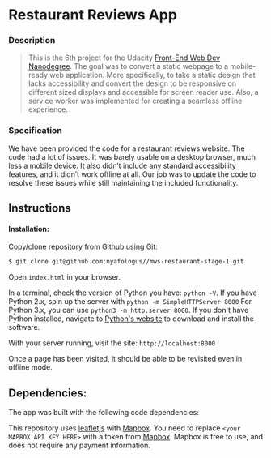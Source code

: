 # Restaurant Reviews App

### Description

>This is the 6th project for the Udacity [Front-End Web Dev Nanodegree](https://udacity.com/course/front-end-web-developer-nanodegree--nd001/ "Font-End Web Developer Nanodegree"). The goal was to convert a static webpage to a mobile-ready web application. More specifically, to take a static design that lacks accessibility and convert the design to be responsive on different sized displays and accessible for screen reader use. Also, a service worker was implemented for creating a seamless offline experience.

### Specification

We have been provided the code for a restaurant reviews website. The code had a lot of issues. It was barely usable on a desktop browser, much less a mobile device. It also didn’t include any standard accessibility features, and it didn’t work offline at all. Our job was to update the code to resolve these issues while still maintaining the included functionality. 

## Instructions

#### Installation:

Copy/clone repository from Github using Git:
```sh
$ git clone git@github.com:nyafologus//mws-restaurant-stage-1.git
```
Open ```index.html``` in your browser. 

In a terminal, check the version of Python you have: `python -V`. If you have Python 2.x, spin up the server with `python -m SimpleHTTPServer 8000` For Python 3.x, you can use `python3 -m http.server 8000`. If you don't have Python installed, navigate to [Python's website](https://www.python.org/) to download and install the software.

With your server running, visit the site: `http://localhost:8000`

 Once a page has been visited, it should be able to be revisited even in offline mode.

## Dependencies:

The app was built with the following code dependencies:

This repository uses [leafletjs](https://leafletjs.com/) with [Mapbox](https://www.mapbox.com/). You need to replace `<your MAPBOX API KEY HERE>` with a token from [Mapbox](https://www.mapbox.com/). Mapbox is free to use, and does not require any payment information. 